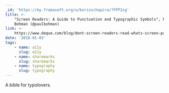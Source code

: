 ```yaml
---
_id: 'https://my.framasoft.org/u/borisschapira/?FPP2sg'
title: >-
    "Screen Readers: A Guide to Punctuation and Typographic Symbols", Paul
    Bohman (@paulbohman)
link: >-
    https://www.deque.com/blog/dont-screen-readers-read-whats-screen-part-1-punctuation-typographic-symbols/
date: '2018-01-03'
tags:
    - name: a11y
      slug: a11y
    - name: sharemarks
      slug: sharemarks
    - name: typography
      slug: typography
---
```


<div class="markdown"><p>A bible for typolovers.
</p></div>
